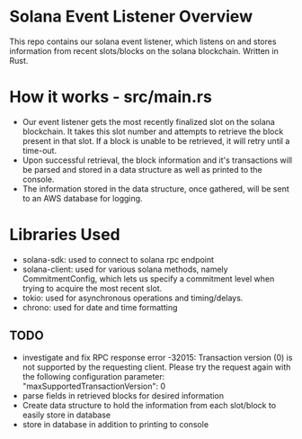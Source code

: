# Solana Event Listener Overview
This repo contains our solana event listener, which listens on and stores information from recent slots/blocks on the solana blockchain. Written in Rust.
# How it works - src/main.rs
- Our event listener gets the most recently finalized slot on the solana blockchain. It takes this slot number and attempts to retrieve the block present in that slot. If a block is unable to be retrieved, it will retry until a time-out. 
- Upon successful retrieval, the block information and it's transactions will be parsed and stored in a data structure as well as printed to the console.
- The information stored in the data structure, once gathered, will be sent to an AWS database for logging.
# Libraries Used
- solana-sdk: used to connect to solana rpc endpoint
- solana-client: used for various solana methods, namely CommitmentConfig, which lets us specify a commitment level when trying to acquire the most recent slot.
- tokio: used for asynchronous operations and timing/delays. 
- chrono: used for date and time formatting
## TODO
- investigate and fix RPC response error -32015: Transaction version (0) is not supported by the requesting client. Please try the request again with the following configuration parameter: "maxSupportedTransactionVersion": 0
- parse fields in retrieved blocks for desired information
- Create data structure to hold the information from each slot/block to easily store in database
- store in database in addition to printing to console